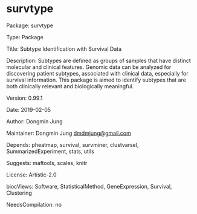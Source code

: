 # survtype

Package: survtype

Type: Package

Title: Subtype Identification with Survival Data

Description: Subtypes are defined as groups of samples that have distinct molecular and clinical features. Genomic data can be analyzed for discovering patient subtypes, associated with clinical data, especially for survival information. This package is aimed to identify subtypes that are both clinically relevant and biologically meaningful.

Version: 0.99.1

Date: 2019-02-05

Author: Dongmin Jung

Maintainer: Dongmin Jung <dmdmjung@gmail.com>

Depends: pheatmap, survival, survminer, clustvarsel, SummarizedExperiment, stats, utils

Suggests: maftools, scales, knitr

License: Artistic-2.0

biocViews: Software, StatisticalMethod, GeneExpression, Survival, Clustering

NeedsCompilation: no





